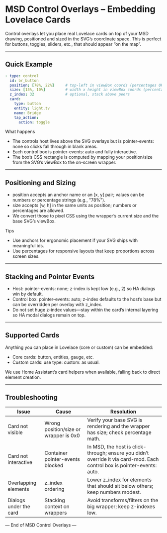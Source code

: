# MSD Control Overlays – Embedding Lovelace Cards

Control overlays let you place real Lovelace cards on top of your MSD drawing, positioned and sized in the SVG’s coordinate space. This is perfect for buttons, toggles, sliders, etc., that should appear “on the map”.

---------------------------------------------------------------------

## Quick Example

```yaml
- type: control
  id: br_button
  position: [78%, 22%]     # top-left in viewBox coords (percentages OK)
  size: [15%, 10%]         # width x height in viewBox coords (percentages OK)
  z_index: 32              # optional, stack above peers
  card:
    type: button
    entity: light.tv
    name: Bridge
    tap_action:
      action: toggle
```

What happens
- The controls host lives above the SVG overlays but is pointer-events: none so clicks fall through in blank areas.
- Each control box is pointer-events: auto and fully interactive.
- The box’s CSS rectangle is computed by mapping your position/size from the SVG’s viewBox to the on-screen wrapper.

---------------------------------------------------------------------

## Positioning and Sizing

- position accepts an anchor name or an [x, y] pair; values can be numbers or percentage strings (e.g., "78%").
- size accepts [w, h] in the same units as position; numbers or percentages are allowed.
- We convert those to pixel CSS using the wrapper’s current size and the base SVG’s viewBox.

Tips
- Use anchors for ergonomic placement if your SVG ships with meaningful ids.
- Use percentages for responsive layouts that keep proportions across screen sizes.

---------------------------------------------------------------------

## Stacking and Pointer Events

- Host: pointer-events: none; z-index is kept low (e.g., 2) so HA dialogs win by default.
- Control box: pointer-events: auto; z-index defaults to the host’s base but can be overridden per overlay with z_index.
- Do not set huge z-index values—stay within the card’s internal layering so HA modal dialogs remain on top.

---------------------------------------------------------------------

## Supported Cards

Anything you can place in Lovelace (core or custom) can be embedded:
- Core cards: button, entities, gauge, etc.
- Custom cards: use type: custom:<tag> as usual.

We use Home Assistant’s card helpers when available, falling back to direct element creation.

---------------------------------------------------------------------

## Troubleshooting

| Issue | Cause | Resolution |
|---|---|---|
| Card not visible | Wrong position/size or wrapper is 0x0 | Verify your base SVG is rendering and the wrapper has size; check percentage math. |
| Card not interactive | Container pointer-events blocked | In MSD, the host is click-through; ensure you didn’t override it via card-mod. Each control box is pointer-events: auto. |
| Overlapping elements | z_index ordering | Lower z_index for elements that should sit below others; keep numbers modest. |
| Dialogs under the card | Stacking context on wrappers | Avoid transforms/filters on the big wrapper; keep z-indexes low. |

— End of MSD Control Overlays —